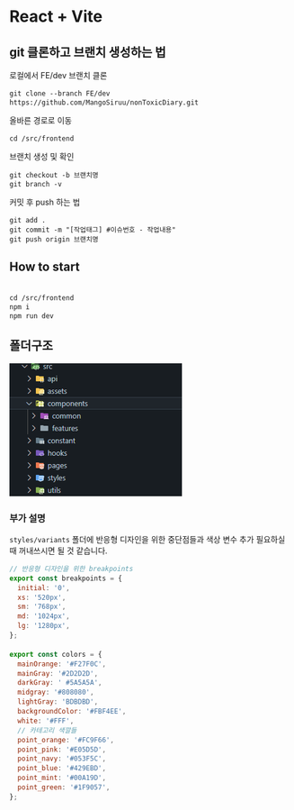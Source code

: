 # React + Vite

## git 클론하고 브랜치 생성하는 법

로컬에서 FE/dev 브랜치 클론

```
git clone --branch FE/dev https://github.com/MangoSiruu/nonToxicDiary.git
```

올바른 경로로 이동

```
cd /src/frontend
```

브랜치 생성 및 확인

```
git checkout -b 브랜치명
git branch -v
```

커밋 후 push 하는 법

```
git add .
git commit -m "[작업태그] #이슈번호 - 작업내용"
git push origin 브랜치명
```

## How to start

```

cd /src/frontend
npm i
npm run dev

```

## 폴더구조

![alt text](image-1.png)

### 부가 설명

`styles/variants` 폴더에 반응형 디자인을 위한 중단점들과 색상 변수 추가
필요하실 때 꺼내쓰시면 될 것 같습니다.

```jsx
// 반응형 디자인을 위한 breakpoints
export const breakpoints = {
  initial: '0',
  xs: '520px',
  sm: '768px',
  md: '1024px',
  lg: '1280px',
};

export const colors = {
  mainOrange: '#F27F0C',
  mainGray: '#2D2D2D',
  darkGray: ' #5A5A5A',
  midgray: '#808080',
  lightGray: 'BDBDBD',
  backgroundColor: '#FBF4EE',
  white: '#FFF',
  // 카테고리 색깔들
  point_orange: '#FC9F66',
  point_pink: '#E05D5D',
  point_navy: '#053F5C',
  point_blue: '#429EBD',
  point_mint: '#00A19D',
  point_green: '#1F9057',
};
```
